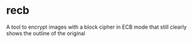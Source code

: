 # recb
 A tool to encrypt images with a block cipher in ECB mode that still clearly shows the outline of the original
